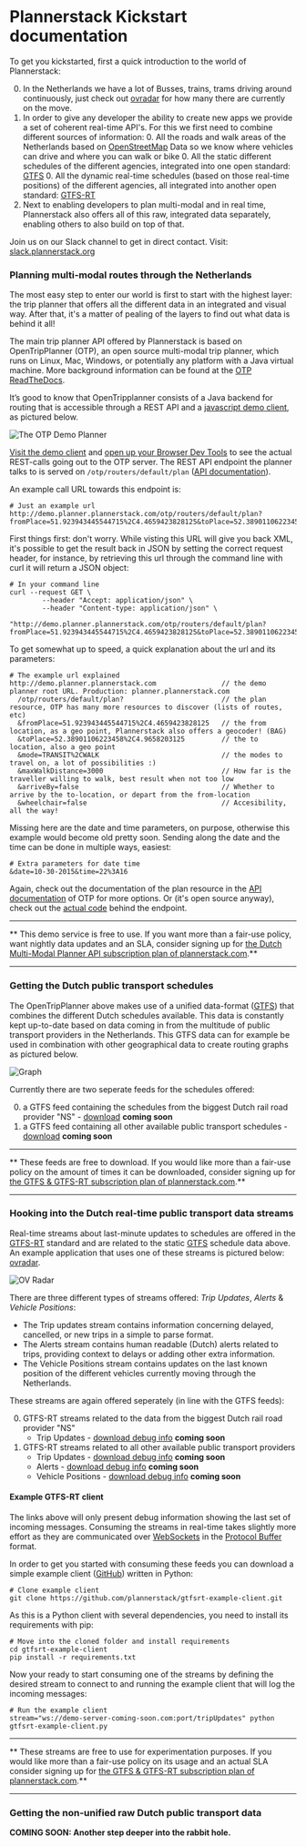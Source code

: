 # Plannerstack Kickstart documentation

To get you kickstarted, first a quick introduction to the world of Plannerstack:

0. In the Netherlands we have a lot of Busses, trains, trams driving around continuously, just check out [ovradar](http://ovradar.nl) for how many there are currently on the move.
0. In order to give any developer the ability to create new apps we provide a set of coherent real-time API's. For this we first need to combine different sources of information:
	0. All the roads and walk areas of the Netherlands based on [OpenStreetMap](http://openstreetmap.org) Data so we know where vehicles can drive and where you can walk or bike
	0. All the static different schedules of the different agencies, integrated into one open standard: [GTFS](https://developers.google.com/transit/gtfs/)
	0. All the dynamic real-time schedules (based on those real-time positions) of the different agencies, all integrated into another open standard: [GTFS-RT](https://developers.google.com/transit/gtfs-realtime/)
0. Next to enabling developers to plan multi-modal and in real time, Plannerstack also offers all of this raw, integrated data separately, enabling others to also build on top of that.

Join us on our Slack channel to get in direct contact. Visit: [slack.plannerstack.org](http://slack.plannerstack.org)

### Planning multi-modal routes through the Netherlands

The most easy step to enter our world is first to start with the highest layer: the trip planner that offers all the different data in an integrated and visual way. After that, it's a matter of pealing of the layers to find out what data is behind it all!

The main trip planner API offered by Plannerstack is based on OpenTripPlanner (OTP), an open source multi-modal trip planner, which runs on Linux, Mac, Windows, or potentially any platform with a Java virtual machine. More background information can be found at the [OTP ReadTheDocs](http://opentripplanner.readthedocs.org/en/latest/).

It’s good to know that OpenTripplanner consists of a Java backend for routing that is accessible through a REST API and a [javascript demo client](http://demo.planner.plannerstack.org), as pictured below.

![The OTP Demo Planner](/images/demo-planner.png "The OTP Demo Planner")

[Visit the demo client](http://demo.planner.plannerstack.com/?module=planner&fromPlace=51.923943445544715%2C4.4659423828125&toPlace=52.38901106223458%2C4.9658203125&mode=TRANSIT%2CWALK&maxWalkDistance=3000&arriveBy=false&wheelchair=false) and [open up your Browser Dev Tools](https://developers.google.com/web/tools/chrome-devtools/) to see the actual REST-calls going out to the OTP server. The REST API endpoint the planner talks to is served on `/otp/routers/default/plan` ([API documentation](http://dev.opentripplanner.org/apidoc/0.15.0/resource_PlannerResource.html)).

An example call URL towards this endpoint is:

```
# Just an example url
http://demo.planner.plannerstack.com/otp/routers/default/plan?fromPlace=51.923943445544715%2C4.4659423828125&toPlace=52.38901106223458%2C4.9658203125&mode=TRANSIT%2CWALK&maxWalkDistance=3000&arriveBy=false&wheelchair=false
```

First things first: don't worry. While visting this URL will give you back XML, it's possible to get the result back in JSON by setting the correct request header, for instance, by retrieving this url through the command line with curl it will return a JSON object:

```
# In your command line
curl --request GET \
        --header "Accept: application/json" \
        --header "Content-type: application/json" \
        "http://demo.planner.plannerstack.com/otp/routers/default/plan?fromPlace=51.923943445544715%2C4.4659423828125&toPlace=52.38901106223458%2C4.9658203125&mode=TRANSIT%2CWALK&maxWalkDistance=3000&arriveBy=false&wheelchair=false"
```

To get somewhat up to speed, a quick explanation about the url and its parameters:

```
# The example url explained
http://demo.planner.plannerstack.com                // the demo planner root URL. Production: planner.plannerstack.com
  /otp/routers/default/plan?                        // the plan resource, OTP has many more resources to discover (lists of routes, etc)
  &fromPlace=51.923943445544715%2C4.4659423828125   // the from location, as a geo point, Plannerstack also offers a geocoder! (BAG)
  &toPlace=52.38901106223458%2C4.9658203125         // the to location, also a geo point
  &mode=TRANSIT%2CWALK                              // the modes to travel on, a lot of possibilities :)
  &maxWalkDistance=3000                             // How far is the traveller willing to walk, best result when not too low
  &arriveBy=false                                   // Whether to arrive by the to-location, or depart from the from-location
  &wheelchair=false                                 // Accesibility, all the way!
```

Missing here are the date and time parameters, on purpose, otherwise this example would become old pretty soon. Sending along the date and the time can be done in multiple ways, easiest:

```
# Extra parameters for date time
&date=10-30-2015&time=22%3A16
```

Again, check out the documentation of the plan resource in the [API documentation](http://dev.opentripplanner.org/apidoc/0.15.0/resource_PlannerResource.html) of OTP for more options. Or (it's open source anyway), check out the [actual code](https://github.com/opentripplanner/OpenTripPlanner/blob/master/src/main/java/org/opentripplanner/api/common/RoutingResource.java) behind the endpoint.

*****
** This demo service is free to use. If you want more than a fair-use policy, want nightly data updates and an SLA, consider signing up for [the Dutch Multi-Modal Planner API subscription plan of plannerstack.com](https://app.moonclerk.com/pay/y22td5kfa1).**
*****


### Getting the Dutch public transport schedules

The OpenTripPlanner above makes use of a unified data-format ([GTFS](https://developers.google.com/transit/gtfs/)) that combines the different Dutch schedules available. This data is constantly kept up-to-date based on data coming in from the multitude of public transport providers in the Netherlands. This GTFS data can for example be used in combination with other geographical data to create routing graphs as pictured below.

![Graph](/images/graph.png "Graph")

Currently there are two seperate feeds for the schedules offered:

0. a GTFS feed containing the schedules from the biggest Dutch rail road provider "NS" - [download](#coming-soon) **coming soon**
0. a GTFS feed containing all other available public transport schedules - [download](#coming-soon) **coming soon**


*****
** These feeds are free to download. If you would like more than a fair-use policy on the amount of times it can be downloaded, consider signing up for [the GTFS & GTFS-RT subscription plan of plannerstack.com](https://app.moonclerk.com/pay/1vmtqc1df9e).**
*****


### Hooking into the Dutch real-time public transport data streams

Real-time streams about last-minute updates to schedules are offered in the [GTFS-RT](https://developers.google.com/transit/gtfs-realtime/) standard and are related to the static [GTFS](https://developers.google.com/transit/gtfs/) schedule data above. An example application that uses one of these streams is pictured below: [ovradar](http://ovradar.nl).

![OV Radar](/images/ov-radar.png "Ov Radar")

There are three different types of streams offered: *Trip Updates*, *Alerts* & *Vehicle Positions*:

* The Trip updates stream contains information concerning delayed, cancelled, or new trips in a simple to parse format.
* The Alerts stream contains human readable (Dutch) alerts related to trips, providing context to delays or adding other extra information.
* The Vehicle Positions stream contains updates on the last known position of the different vehicles currently moving through the Netherlands.

These streams are again offered seperately (in line with the GTFS feeds):

0. GTFS-RT streams related to the data from the biggest Dutch rail road provider "NS"
    * Trip Updates - [download debug info](#coming-soon) **coming soon**
0. GTFS-RT streams related to all other available public transport providers
    * Trip Updates - [download debug info](#coming-soon) **coming soon**
    * Alerts - [download debug info](#coming-soon) **coming soon**
    * Vehicle Positions - [download debug info](#coming-soon) **coming soon**

#### Example GTFS-RT client

The links above will only present debug information showing the last set of incoming messages. Consuming the streams in real-time takes slightly more effort as they are communicated over [WebSockets](http://) in the [Protocol Buffer](https://) format.

In order to get you started with consuming these feeds you can download a simple example client ([GitHub](https://github.com/plannerstack/gtfsrt-example-client)) written in Python:

```
# Clone example client
git clone https://github.com/plannerstack/gtfsrt-example-client.git
```

As this is a Python client with several dependencies, you need to install its requirements with pip:

```
# Move into the cloned folder and install requirements
cd gtfsrt-example-client
pip install -r requirements.txt
```

Now your ready to start consuming one of the streams by defining the desired stream to connect to and running the example client that will log the incoming messages:

```
# Run the example client
stream="ws://demo-server-coming-soon.com:port/tripUpdates" python gtfsrt-example-client.py
```


*****
** These streams are free to use for experimentation purposes. If you would like more than a fair-use policy on its usage and an actual SLA consider signing up for [the GTFS & GTFS-RT subscription plan of plannerstack.com](https://app.moonclerk.com/pay/1vmtqc1df9e).**
*****

### Getting the non-unified raw Dutch public transport data

**COMING SOON: Another step deeper into the rabbit hole.**